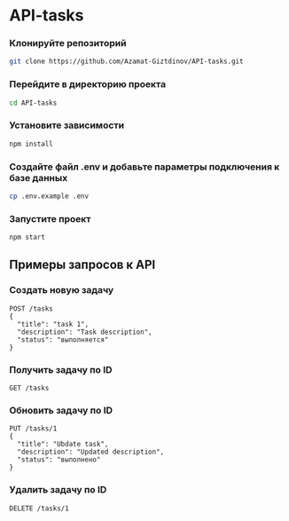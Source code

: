 # API-tasks

### Клонируйте репозиторий
``` bash
git clone https://github.com/Azamat-Giztdinov/API-tasks.git
```

### Перейдите в директорию проекта
``` bash
cd API-tasks
```
### Установите зависимости
``` bash
npm install
```

### Создайте файл .env и добавьте параметры подключения к базе данных
``` bash
cp .env.example .env
```

### Запустите проект
``` bash
npm start
```

## Примеры запросов к API

### Создать новую задачу
```
POST /tasks
{
  "title": "task 1",
  "description": "Task description",
  "status": "выполняется"
}
```

### Получить задачу по ID

```
GET /tasks
```

### Обновить задачу по ID

```
PUT /tasks/1
{
  "title": "Ubdate task",
  "description": "Updated description",
  "status": "выполнено"
}
```

### Удалить задачу по ID
```
DELETE /tasks/1
```